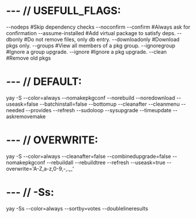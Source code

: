 # --- // USEFULL_FLAGS:
--nodeps              #Skip dependency checks
--noconfirm
--confirm             #Always ask for confirmation
--assume-installed    #Add virtual package to satisfy deps.
--dbonly              #Do not remove files, only db entry.
--downloadonly        #Download pkgs only.
--groups              #View all members of a pkg group.
--ignoregroup         #Ignore a group upgrade.
--ignore              #Ignore a pkg upgrade.
--clean               #Remove old pkgs

# --- // DEFAULT:
yay -S --color=always --nomakepkgconf --norebuild --noredownload --useask=false --batchinstall=false --bottomup --cleanafter --cleanmenu --needed --provides --refresh --sudoloop --sysupgrade --timeupdate --askremovemake

# --- // OVERWRITE:
yay -S --color=always --cleanafter=false --combinedupgrade=false --nomakepkgconf --rebuildall --rebuildtree --refresh --useask=true --overwrite='A-Z,a-z,0-9,-,.,_'

# --- // -Ss:
yay -Ss --color=always --sortby=votes --doublelineresults
